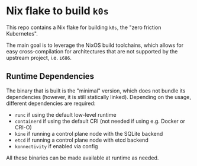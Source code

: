 # Nix flake to build `k0s`

This repo contains a Nix flake for building `k0s`, the "zero friction Kubernetes".

The main goal is to leverage the NixOS build toolchains, which allows for easy cross-compilation for architectures that
are not supported by the upstream project, i.e. `i686`.

## Runtime Dependencies

The binary that is built is the "minimal" version, which does not bundle its dependencies (however, it is still
statically linked). Depending on the usage, different dependencies are required:

- `runc` if using the default low-level runtime
- `containerd` if using the default CRI (not needed if using e.g. Docker or CRI-O)
- `kine` if running a control plane node with the SQLite backend
- `etcd` if running a control plane node with etcd backend
- `konnectivity` if enabled via config

All these binaries can be made available at runtime as needed.
